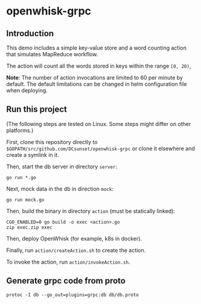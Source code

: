 # openwhisk-grpc

## Introduction

This demo includes a simple key-value store and a word counting action
that simulates MapReduce workflow.

The action will count all the words stored in keys within the range `[0, 20)`,

**Note**:
The number of action invocations are limited to 60 per minute by default.
The default limitations can be changed in helm configuration file when deploying.


## Run this project

(The following steps are tested on Linux.
Some steps might differ on other platforms.)

First, clone this repository directly to `$GOPATH/src/github.com/DCsunset/openwhisk-grpc`
or clone it elsewhere and create a symlink in it.

Then, start the db server in directory `server`:

```
go run *.go
```

Next, mock data in the db in direction `mock`:

```
go run mock.go
```

Then, build the binary in directory `action` (must be statically linked):

```
CGO_ENABLED=0 go build -o exec <action>.go
zip exec.zip exec
```

Then, deploy OpenWhisk (for example, k8s in docker).

Finally, run `action/createAction.sh` to create the action.

To invoke the action, run `action/invokeAction.sh`.

## Generate grpc code from proto

```
protoc -I db --go_out=plugins=grpc:db db/db.proto
```

